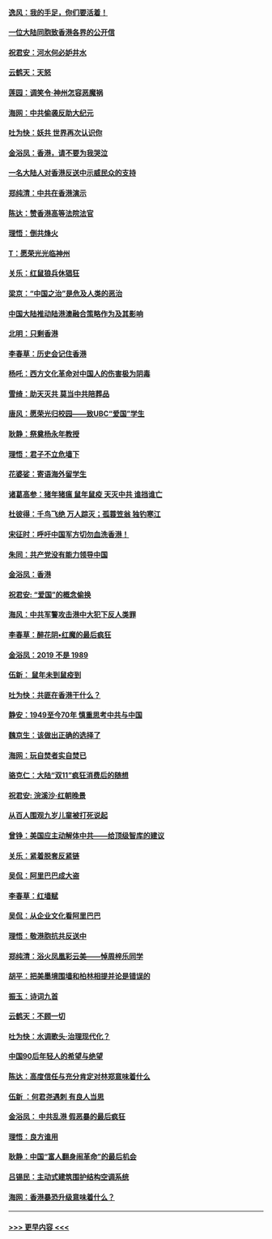 #### [逸风：我的手足，你们要活着！](../pages/nsc993/n11676352.md?t=11240611) 
#### [一位大陆同胞致香港各界的公开信](../pages/nsc993/n11675761.md?t=11240611) 
#### [祝君安：河水何必妒井水](../pages/nsc993/n11675746.md?t=11240611) 
#### [云鹤天：天怒](../pages/nsc993/n11675718.md?t=11240611) 
#### [莲园：调笑令‧神州怎容恶魔祸](../pages/nsc993/n11675648.md?t=11240611) 
#### [海网：中共偷袭反助大纪元](../pages/nsc993/n11673515.md?t=11240611) 
#### [吐为快：妖共 世界再次认识你](../pages/nsc993/n11673506.md?t=11240611) 
#### [金浴凤：香港，请不要为我哭泣](../pages/nsc993/n11673248.md?t=11240611) 
#### [一名大陆人对香港反送中示威民众的支持](../pages/nsc993/n11672615.md?t=11240611) 
#### [郑纯清：中共在香港演示](../pages/nsc993/n11670539.md?t=11240611) 
#### [陈达：赞香港高等法院法官](../pages/nsc993/n11669542.md?t=11240611) 
#### [理悟：倒共烽火](../pages/nsc993/n11668844.md?t=11240611) 
#### [T：愿荣光光临神州](../pages/nsc993/n11668421.md?t=11240611) 
#### [关乐：红鼠狼兵休猖狂](../pages/nsc993/n11668378.md?t=11240611) 
#### [梁京：“中国之治”是危及人类的恶治](../pages/nsc993/n11668328.md?t=11240611) 
#### [中国大陆推动陆港澳融合策略作为及其影响](../pages/nsc993/n11668157.md?t=11240611) 
#### [北明：只剩香港](../pages/nsc993/n11668002.md?t=11240611) 
#### [李春草：历史会记住香港](../pages/nsc993/n11667927.md?t=11240611) 
#### [杨吒：西方文化革命对中国人的伤害极为阴毒](../pages/nsc993/n11664521.md?t=11240611) 
#### [雪绮：助天灭共 莫当中共陪葬品](../pages/nsc993/n11662650.md?t=11240611) 
#### [唐风：愿荣光归校园——致UBC“爱国”学生](../pages/nsc993/n11662194.md?t=11240611) 
#### [耿静：祭奠杨永年教授](../pages/nsc993/n11662514.md?t=11240611) 
#### [理悟：君子不立危墙下](../pages/nsc993/n11662172.md?t=11240611) 
#### [花婆娑：寄语海外留学生](../pages/nsc993/n11662121.md?t=11240611) 
#### [诸葛高参：猪年猪瘟 鼠年鼠疫 天灭中共 谁挡谁亡](../pages/nsc993/n11661980.md?t=11240611) 
#### [杜彼得：千鸟飞绝 万人踪灭；孤蓑笠翁 独钓寒江](../pages/nsc993/n11661170.md?t=11240611) 
#### [宋征时：呼吁中国军方切勿血洗香港！](../pages/nsc993/n11415318.md?t=11240611) 
#### [朱同：共产党没有能力领导中国](../pages/nsc993/n11660421.md?t=11240611) 
#### [金浴凤：香港](../pages/nsc993/n11660419.md?t=11240611) 
#### [祝君安: “爱国”的概念偷换](../pages/nsc993/n11659706.md?t=11240611) 
#### [海风：中共军警攻击港中大犯下反人类罪](../pages/nsc993/n11659632.md?t=11240611) 
#### [李春草：醉花阴•红魔的最后疯狂](../pages/nsc993/n11659287.md?t=11240611) 
#### [金浴凤：2019 不是 1989](../pages/nsc993/n11657663.md?t=11240611) 
#### [伍新： 鼠年未到鼠疫到](../pages/nsc993/n11655098.md?t=11240611) 
#### [吐为快：共匪在香港干什么？](../pages/nsc993/n11654891.md?t=11240611) 
#### [静安：1949至今70年 慎重思考中共与中国](../pages/nsc993/n11651244.md?t=11240611) 
#### [魏京生：该做出正确的选择了](../pages/nsc993/n11653084.md?t=11240611) 
#### [海网：玩自焚者实自焚已](../pages/nsc993/n11652423.md?t=11240611) 
#### [骆克仁：大陆“双11”疯狂消费后的随想](../pages/nsc993/n11652305.md?t=11240611) 
#### [祝君安: 浣溪沙·红朝晚景](../pages/nsc993/n11652258.md?t=11240611) 
#### [从百人围观九岁儿童被打死说起](../pages/nsc993/n11651030.md?t=11240611) 
#### [曾铮：美国应主动解体中共——给顶级智库的建议](../pages/nsc993/n11649888.md?t=11240611) 
#### [关乐：紧着脱套反紧链](../pages/nsc993/n11649069.md?t=11240611) 
#### [吴侃：阿里巴巴成大盗](../pages/nsc993/n11645523.md?t=11240611) 
#### [李春草：红墙赋](../pages/nsc993/n11646389.md?t=11240611) 
#### [吴侃：从企业文化看阿里巴巴](../pages/nsc993/n11645476.md?t=11240611) 
#### [理悟：敬港胞抗共反送中](../pages/nsc993/n11645466.md?t=11240611) 
#### [郑纯清：浴火凤凰彩云美——悼周梓乐同学](../pages/nsc993/n11645155.md?t=11240611) 
#### [胡平：把美墨境围墙和柏林相提并论是错误的](../pages/nsc993/n11645134.md?t=11240611) 
#### [振玉：诗词九首](../pages/nsc993/n11644081.md?t=11240611) 
#### [云鹤天：不顾一切](../pages/nsc993/n11643508.md?t=11240611) 
#### [吐为快：水调歌头·治理现代化？](../pages/nsc993/n11643485.md?t=11240611) 
#### [中国90后年轻人的希望与绝望](../pages/nsc993/n11642317.md?t=11240611) 
#### [陈达：高度信任与充分肯定对林郑意味着什么](../pages/nsc993/n11641441.md?t=11240611) 
#### [伍新 ：何君尧遇刺 有良人当思](../pages/nsc993/n11641503.md?t=11240611) 
#### [金浴凤： 中共乱港  假恶暴的最后疯狂](../pages/nsc993/n11641495.md?t=11240611) 
#### [理悟：良方谁用](../pages/nsc993/n11641463.md?t=11240611) 
#### [耿静：中国“富人翻身闹革命”的最后机会](../pages/nsc993/n11640655.md?t=11240611) 
#### [吕锡民：主动式建筑围护结构空调系统](../pages/nsc993/n11640168.md?t=11240611) 
#### [海网：香港暴恐升级意味着什么？](../pages/nsc993/n11635904.md?t=11240611) 

----
#### [ >>> 更早内容 <<< ](../indexes/nsc993-earlier.md)

